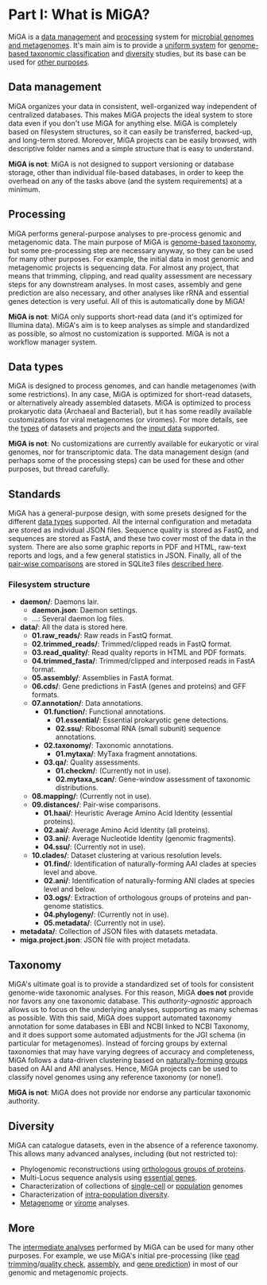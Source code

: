 # Part I: What is MiGA?

MiGA is a [data management](#data-management) and [processing](#processing)
system for [microbial genomes and metagenomes](#data-types). It's main aim is
to provide a [uniform system](#standards) for
[genome-based taxonomic classification](#taxonomy) and [diversity](#diversity)
studies, but its base can be used for [other purposes](#more).

## Data management

MiGA organizes your data in consistent, well-organized way independent of
centralized databases. This makes MiGA projects the ideal system to store data
even if you don't use MiGA for anything else. MiGA is completely based on
filesystem structures, so it can easily be transferred, backed-up, and long-term
stored. Moreover, MiGA projects can be easily browsed, with descriptive folder
names and a simple structure that is easy to understand.

**MiGA is not**: MiGA is not designed to support versioning or database storage,
other than individual file-based databases, in order to keep the overhead on
any of the tasks above (and the system requirements) at a minimum.

## Processing

MiGA performs general-purpose analyses to pre-process genomic and metagenomic
data. The main purpose of MiGA is [genome-based taxonomy](#taxonomy), but some
pre-processing step are necessary anyway, so they can be used for many other
purposes. For example, the initial data in most genomic and metagenomic projects
is sequencing data. For almost any project, that means that trimming, clipping,
and read quality assessment are necessary steps for any downstream analyses.
In most cases, assembly and gene prediction are also necessary, and other
analyses like rRNA and essential genes detection is very useful. All of this is
automatically done by MiGA!

**MiGA is not**: MiGA only supports short-read data (and it's optimized for
Illumina data). MiGA's aim is to keep analyses as simple and standardized as
possible, so almost no customization is supported. MiGA is not a workflow
manager system.

## Data types

MiGA is designed to process genomes, and can handle metagenomes (with some
restrictions). In any case, MiGA is optimized for short-read datasets, or
alternatively already assembled datasets. MiGA is optimized to process
prokaryotic data (Archaeal and Bacterial), but it has some readily available
customizations for viral metagenomes (or viromes). For more details, see the
[types](part2/types.md) of datasets and projects and the
[input data](part2/input.md) supported.

**MiGA is not**: No customizations are currently available for eukaryotic
or viral genomes, nor for transcriptomic data. The data management design
(and perhaps some of the processing steps) can be used for these and other
purposes, but thread carefully.

## Standards

MiGA has a general-purpose design, with some presets designed for the different
[data types](part2/types.md) supported. All the internal configuration and
metadata are stored as individual JSON files. Sequence quality is stored as
FastQ, and sequences are stored as FastA, and these two cover most of the data
in the system. There are also some graphic reports in PDF and HTML, raw-text
reports and logs, and a few general statistics in JSON. Finally, all of the
[pair-wise comparisons](part2/distances.md) are stored in SQLite3 files
[described here](part2/distances.md#sqlite3-schema).

### Filesystem structure

+ **daemon/**: Daemons lair.
  + **daemon.json**: Daemon settings.
  + ...: Several daemon log files.
+ **data/**: All the data is stored here.
  + **01.raw_reads/**: Raw reads in FastQ format.
  + **02.trimmed_reads/**: Trimmed/clipped reads in FastQ format.
  + **03.read_quality/**: Read quality reports in HTML and PDF formats.
  + **04.trimmed_fasta/**: Trimmed/clipped and interposed reads in FastA format.
  + **05.assembly/**: Assemblies in FastA format.
  + **06.cds/**: Gene predictions in FastA (genes and proteins) and GFF formats.
  + **07.annotation/**: Data annotations.
    + **01.function/**: Functional annotations.
      + **01.essential/**: Essential prokaryotic gene detections.
      + **02.ssu/**: Ribosomal RNA (small subunit) sequence annotations.
    + **02.taxonomy/**: Taxonomic annotations.
      + **01.mytaxa/**: MyTaxa fragment annotations.
    + **03.qa/**: Quality assessments.
      + **01.checkm/**: (Currently not in use).
      + **02.mytaxa_scan/**: Gene-window assessment of taxonomic distributions.
  + **08.mapping/**: (Currently not in use).
  + **09.distances/**: Pair-wise comparisons.
    + **01.haai/**: Heuristic Average Amino Acid Identity (essential proteins).
    + **02.aai/**: Average Amino Acid Identity (all proteins).
    + **03.ani/**: Average Nucleotide Identity (genomic fragments).
    + **04.ssu/**: (Currently not in use).
  + **10.clades/**: Dataset clustering at various resolution levels.
    + **01.find/**: Identification of naturally-forming AAI clades at species
      level and above.
    + **02.ani/**: Identification of naturally-forming ANI clades at species
      level and below.
    + **03.ogs/**: Extraction of orthologous groups of proteins and pan-genome
      statistics.
    + **04.phylogeny/**: (Currently not in use).
    + **05.metadata/**: (Currently not in use).
+ **metadata/**: Collection of JSON files with datasets metadata.
+ **miga.project.json**: JSON file with project metadata.

## Taxonomy

MiGA's ultimate goal is to provide a standardized set of tools for consistent
genome-wide taxonomic analyses. For this reason, MiGA **does not** provide nor
favors any one taxonomic database. This *authority-agnostic* approach allows us
to focus on the underlying analyses, supporting as many schemas as possible.
With this said, MiGA does support automated taxonomy annotation for some
databases in EBI and NCBI linked to NCBI Taxonomy, and it does support some
automated adjustments for the JGI schema (in particular for metagenomes).
Instead of forcing groups by external taxonomies that may have varying degrees
of accuracy and completeness, MiGA follows a data-driven clustering based on
[naturally-forming groups](part2/clustering.md) based on AAI and ANI analyses.
Hence, MiGA projects can be used to classify novel genomes using any reference
taxonomy (or none!).

**MiGA is not**: MiGA does not provide nor endorse any particular taxonomic
authority.

## Diversity

MiGA can catalogue datasets, even in the absence of a reference taxonomy. This
allows many advanced analyses, including (but not restricted to):

* Phylogenomic reconstructions using
  [orthologous groups of proteins](part5/workflow.md#ogs).
* Multi-Locus sequence analysis using
  [essential genes](part5/workflow.md#essential-genes).
* Characterization of collections of
  [single-cell](part2/types.md#single-cell-genome) or
  [population](part2/types.md#population-genome) genomes
* Characterization of
  [intra-population diversity](part2/clustering.md#ani-clades).
* [Metagenome](part2/types.md#metagenome) or [virome](part2/types.md#virome)
  analyses.

## More

The [intermediate analyses](part5/workflow.md) performed by MiGA can be used for
many other purposes. For example, we use MiGA's initial pre-processing (like
[read trimming](part5/workflow.md#trimmed_reads)/[quality check](part5/workflow.md#read_quality),
[assembly](part5/workflow.md#assembly), and
[gene prediction](part5/workflow.md#cds)) in most of our genomic and metagenomic
projects.
